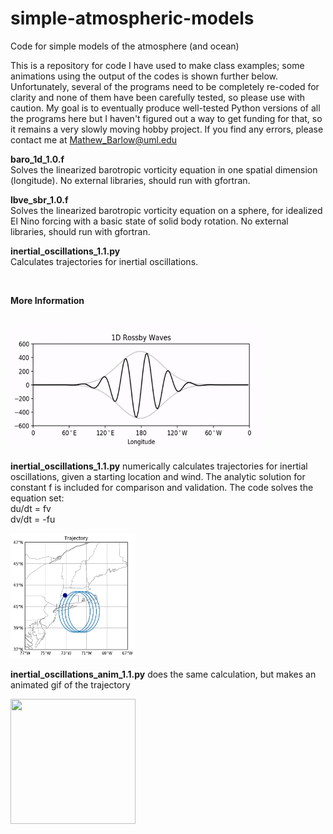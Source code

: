 # simple-atmospheric-models
Code for simple models of the atmosphere (and ocean)

This is a repository for code I have used to make class examples; some animations using the output of the codes is shown further below. Unfortunately, several of the programs need to be completely re-coded for clarity and none of them have been carefully tested, so please use with caution. My goal is to eventually produce well-tested Python versions of all the programs here but I haven't figured out a way to get funding for that, so it remains a very slowly moving hobby project. If you find any errors, please contact me at Mathew_Barlow@uml.edu

<b>baro_1d_1.0.f</b>
</br>Solves the linearized barotropic vorticity equation in one spatial dimension (longitude). No external libraries, should run with gfortran.

<b>lbve_sbr_1.0.f</b>
</br>Solves the linearized barotropic vorticity equation on a sphere, for idealized El Nino forcing with a basic state of solid body rotation. No external libraries, should run with gfortran.

<b>inertial_oscillations_1.1.py</b>
</br>Calculates trajectories for inertial oscillations.

</br>

<b>More Information</b>

</br>

<img src="output-figures-animation/baro_anim_2.gif" width="400" height="200">

<b>inertial_oscillations_1.1.py</b> numerically calculates trajectories for inertial oscillations, given a starting location and wind.  The analytic solution for constant f is included for comparison and validation. The code solves the equation set:  <br> du/dt = fv
<br> dv/dt = -fu

<img src="output-figures-animation/traj.png" width="200" height="200">

<b>inertial_oscillations_anim_1.1.py</b> does the same calculation, but makes an animated gif of the trajectory

<img src="output-figures-animation/inert.gif" width="200" height="200">


